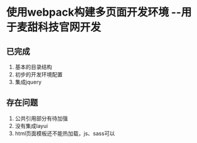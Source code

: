 # 使用webpack构建多页面开发环境 --用于麦甜科技官网开发

## 已完成
1. 基本的目录结构
3. 初步的开发环境配置
2. 集成jquery

## 存在问题
1. 公共引用部分有待加强
2. 没有集成layui
3. html页面模板还不能热加载，js、sass可以


